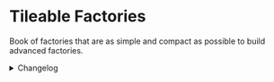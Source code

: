 # Tileable Factories

Book of factories that are as simple and compact as possible to build advanced factories.

<details>
<summary>Changelog</summary>

## v0.19.0

- Blueprints can now target any quality except the Rails book.
- Reduced the quality of all electrical poles and substations to normal, except the Rails book.
- Replaced steel chests with iron chests at the Kovarex enrichment factory to exclude them from quality switches.
- Removed clogging at Military Science.
- Halved the required productivity percentage for all rocket fuel factories and rounded the throughput to 20, 60, or 120 per second. It is easier to calculate things and more achievable for most. In the future, I will prepare a cheat sheet with throughputs for different qualities and productivity levels.

## v0.18.0

- Added upgrade planners to quality switching. The current version isn't ready to support lower-quality electric poles and substations.
- Added FAQ.
- Reduced quality of some pipes, all Agricultural towers, and Roboports to normal quality.

## v0.17.0

- Added a special book called "To remove" for blueprints that will be removed in the future. If you need any of these, move them out.
- Redesigned Promethium Science and increased throughput from 150/s to 240/s. Old blueprint is in 'To remove' book.
- Grouped planet-specific blueprints into internal books.
- Removed clogging from Rocket Fuel factory(oil) during light oil shortages.
- Added input information to all blueprints.
- Added missing lamps except for Aquilo blueprints. Lamps ruin the visual phenomenon of a hot heat pipe.
- Fixed declared blue circuit throughput from 30/s to 60/s.
- Factory producing sulfur and sulfuric acid excluding lubricant can work in sulfur acid mode (9000/s), sulfur(480/s), or mixed. Moved the iron plate belt closer to the sulfuric acid input and fixed the unattainable throughput of 9000/s.
- Rounded Kovarex enrichment declared factory throughput from 17/s to 16/s. Doubled uranium-235 buffer from 40 to 80. It will take longer to warm up but later produce a stable 16/s without the need for an extra 40% more machines. Inserters aren't fast enough to provide instant 40 uranium-235 without interruption.
- Redesigned steel factory to match with iron and copper plates input/output. Removed clogging, because like in Factorio, the direction, and position of the inserters matter when loading onto the belt.
- Added extra inserter at the end of the Battery factory to fix periodic gaps.
- Fixed the belt direction and quality of the inserters in the thermal power plant to make it tileable.
- Fusion Reactor requests Fluoroketone(Cold) until the storage tank starts to buffer it to prevent over-delivery.
- Extra line balancer at the end of Automation Science to prevent line gaps.
- Reversed lines of steel and iron plate at Chemical Science because it clogged the system.
- Changed Green Circuit line direction at Utility Science because it clogged the system.
- Moved line balancer to prevent line gaps at Superconductor factory.
- Added extra input inserters in Tungsten plate factory preventing line gaps.
- Replaced scrap filter with output priority to reduce Scrap Recycler clogging.

## v0.16.0

- Added Promethium Science and Quantum Processor factories.
- Added Cryogenic Science(120/s) and Fusion Power Cell(144/s).
- Added additional heating towers and made minor changes to spoilage management for most Gleba blueprints. I did this because, after several hundred hours of stress testing in the lab, some designs failed for unknown reasons. The game showed nutrients but somehow under the hood, there was only spoilage.
- Updated blueprints image.
- Tuned the Ammonia Factory and increased its efficiency from 4500/s to 6000/s.
- Power poles change in Lithium plate factory.
- Fluoroketone(Cold) factory also accept Fluoroketone(hot), especially useful with combination of Cryogenic Science farms. The pipes of both factories match now.

## v0.14.0

- Added Lithium plate, Fluoroketone(Cold), ice and ammonia factories.
- Moved a few heat pipes and added electric poles to the power plant for Gleba, Aquilo.
- Reduced space by 10% and overall power consumption by replacing the Cryogenic plant with a Chemical plant producing solid fuel for Rocket fuel.

## v0.13.0

- Added Rocket fuel and electricity(408 MW) for Gleba and Aquilo.

## v0.12.0

- Added Carbon Fiber, Sulfur, and Plastic at Gleba.
- Redesigned bacteria management for copper and iron plates using better-quality chests. Now blueprints produce stable 240/s after warm-up.
- Added missing lamps across various blueprints.
- Updated blueprint image.

## v0.11.0

- Added Copper and Iron plate factories at Gleba.
- Added extra anti-spoilage changes to Yumako Mash, Jelly, and Bioflux.
- Added inserter at the end of the electric furnaces producing copper and iron plates. Blueprint didn't always produce a perfect 240/s.

## v0.10.0

- Added Agricultural Science(60/s).
- Added Yumako Mash, Jelly, Bioflux, and Agricultural Tower farm.

## v0.9.0

- Added Metallurgic and Electromagnetic Science - both 120/s.
- Redesigned Low Density Structure factory for Vulcanus. 20% less space and a more visually pleasing arrangement.

## v0.8.0

- Added Scrap Recycler for normal quality products needed in manufacturing. Should be placed before Quality Recycler or as a separate line. Allows to set 9 exclusive filters or 45 mixed but the number of chests can be extended.
- Added Quality Enhancer(Electric furnace).
- Quality Recycler allows to set of unlimited amounts of unwanted products. You can add them in Constant Combinator and this setting is shared across all Quality Recyclers.
- Reduced number of requested items from 200 to 20 for Quality Enhancers. It allows for better resource management where more machines can work in parallel. Chests will trash any exceeding number of resources.
- Changed requester chests to buffer chests for rare and epic quality results. It allows sharing resources to speed up legendary crafting. Solves the problem of resource hoarding by one type of product. When there were not enough rare and epic ingredients, many machines simply stopped and only legendary quality ones worked. Just make sure you have a separate logistics network for such farms, as it will use all the rare and above ingredients until the chest is full of legendaries.
- Fixed not linked ingredient parameters in Quality Enhancer(Foundry).

## v0.7.0

- Added Rocket Fuel for Fulgora.
- Added factories for Tungsten plate, Tungsten carbide, Plastic, Rocket Fuel, and Low Density Structure at Vulcanus.
- Quality Enhancers have an additional 2-3 beacons for legendary crafting to speed up things.
- Supercapacitor directly produces Holmium Solution because there are not so many places to use it so it doesn't make sense to deliver it.

## v0.6.0

- Added Holmium plate(960/s)
- Added Superconductor(480/s)
- Added Supercapacitor(120/s)
- Added to Quality Enhancers missing pipes and extra inserters that transfer byproducts directly to machines to reduce the number of items on the belt. Lamps and poles were slightly moved.
- [BUG] Changed in Quality Enhancers quality modules to productivity modules in legendary machines.
- Quality Recycler allows to setting of up to 4 filters for unwanted products above rare quality to recycle. Done for scrap by default. The chests were slightly moved.

## v0.5.0

- Added universal Quality Recycler (below rare) and Quality Enhancer (rare and above).
- Renamed book from 'stackable' to 'tileable' factories.

## v0.4.0

- [Rails] Added Military Science (480/s).
- [Rails] Added Production Science (480/s).
- [Rails] Added Biolab (57000 SPM). A typical rail setup of 960/s can feed up to 8 of these and generate 456000 SPM.

## v0.3.1

- [Rails] Unified power poles connections.
- [Rails] Replaced bulk inserters with stack inserters for unloading onto belts.
- [Rails] Added missing train station requester setups.

## v0.3.0

- Added Nuclear Fuel factory.
- Added Battery factory.
- Rebuilt sulfur and sulfuric acid setup, same space, twice more sulfur(480/s), and 3 times more sulfuric acid(9000/s). Force build will work on previous versions.
- Moved some electric poles in the rocket fuel factory to fix unplanned asymmetrical imperfections.
- Added experimental rail version of factories integrated with [10 Books Full of Rails](https://github.com/Opinionated-Blueprints/10-Books-Full-of-Rails")

## v0.2.0

- Added belt input information for factories with more than two inputs.
- Added Military Science
- Rebuilt uranium processing to use belts and uranium ore directly.

## v0.1.0

- Initial version

</details>
